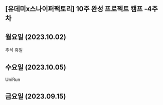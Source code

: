 ## [유데미x스나이퍼팩토리] 10주 완성 프로젝트 캠프 -4주차

## 월요일  (2023.10.02)
추석 휴일
## 수요일 (2023.10.05)
UniRun
## 금요일 (2023.09.15)
